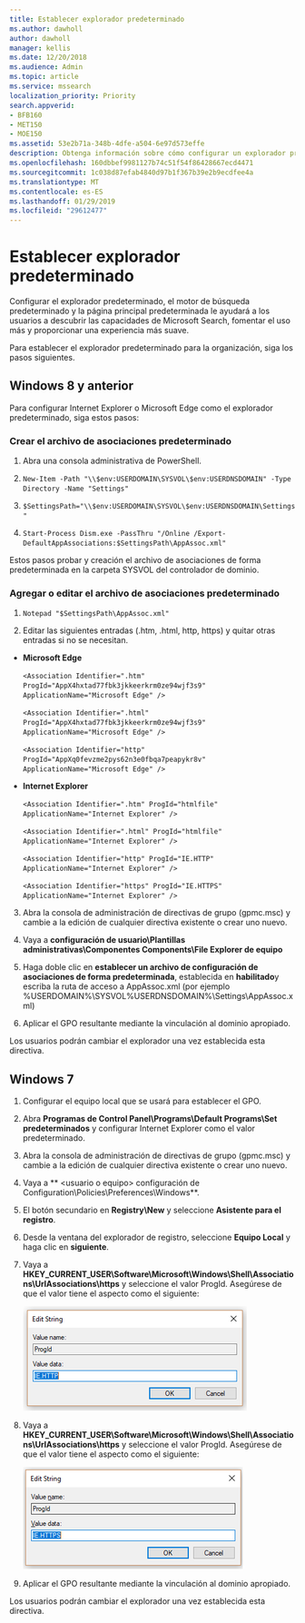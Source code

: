 ```yaml
---
title: Establecer explorador predeterminado
ms.author: dawholl
author: dawholl
manager: kellis
ms.date: 12/20/2018
ms.audience: Admin
ms.topic: article
ms.service: mssearch
localization_priority: Priority
search.appverid:
- BFB160
- MET150
- MOE150
ms.assetid: 53e2b71a-348b-4dfe-a504-6e97d573effe
description: Obtenga información sobre cómo configurar un explorador predeterminado para su empresa con Microsoft Search.
ms.openlocfilehash: 160dbbef9981127b74c51f54f86428667ecd4471
ms.sourcegitcommit: 1c038d87efab4840d97b1f367b39e2b9ecdfee4a
ms.translationtype: MT
ms.contentlocale: es-ES
ms.lasthandoff: 01/29/2019
ms.locfileid: "29612477"
---
```

# <a name="set-default-browser"></a>Establecer explorador predeterminado

Configurar el explorador predeterminado, el motor de búsqueda predeterminado y la página principal predeterminada le ayudará a los usuarios a descubrir las capacidades de Microsoft Search, fomentar el uso más y proporcionar una experiencia más suave.
  
Para establecer el explorador predeterminado para la organización, siga los pasos siguientes.
  
## <a name="windows-8-and-above"></a>Windows 8 y anterior

Para configurar Internet Explorer o Microsoft Edge como el explorador predeterminado, siga estos pasos:
  
### <a name="create-default-associations-file"></a>Crear el archivo de asociaciones predeterminado

1. Abra una consola administrativa de PowerShell.
    
2.  `New-Item -Path "\\$env:USERDOMAIN\SYSVOL\$env:USERDNSDOMAIN" -Type Directory -Name "Settings"`
    
3.  `$SettingsPath="\\$env:USERDOMAIN\SYSVOL\$env:USERDNSDOMAIN\Settings"`
    
4.  `Start-Process Dism.exe -PassThru "/Online /Export-DefaultAppAssociations:$SettingsPath\AppAssoc.xml"`
    
Estos pasos probar y creación el archivo de asociaciones de forma predeterminada en la carpeta SYSVOL del controlador de dominio.
  
### <a name="add-or-edit-the-default-associations-file"></a>Agregar o editar el archivo de asociaciones predeterminado

1. `Notepad "$SettingsPath\AppAssoc.xml"`
    
2. Editar las siguientes entradas (.htm, .html, http, https) y quitar otras entradas si no se necesitan.
    
  - **Microsoft Edge**
    
     `<Association Identifier=".htm" ProgId="AppX4hxtad77fbk3jkkeerkrm0ze94wjf3s9" ApplicationName="Microsoft Edge" />`
  
     `<Association Identifier=".html" ProgId="AppX4hxtad77fbk3jkkeerkrm0ze94wjf3s9" ApplicationName="Microsoft Edge" />`
  
     `<Association Identifier="http" ProgId="AppXq0fevzme2pys62n3e0fbqa7peapykr8v" ApplicationName="Microsoft Edge" />`
    
  - **Internet Explorer**
    
     `<Association Identifier=".htm" ProgId="htmlfile" ApplicationName="Internet Explorer" />`
  
     `<Association Identifier=".html" ProgId="htmlfile" ApplicationName="Internet Explorer" />`
  
     `<Association Identifier="http" ProgId="IE.HTTP" ApplicationName="Internet Explorer" />`
  
     `<Association Identifier="https" ProgId="IE.HTTPS" ApplicationName="Internet Explorer" />`
    
3. Abra la consola de administración de directivas de grupo (gpmc.msc) y cambie a la edición de cualquier directiva existente o crear uno nuevo.
    
1. Vaya a **configuración de usuario\Plantillas administrativas\Componentes Components\File Explorer de equipo**
    
2. Haga doble clic en **establecer un archivo de configuración de asociaciones de forma predeterminada**, establecida en **habilitado**y escriba la ruta de acceso a AppAssoc.xml (por ejemplo %USERDOMAIN%\SYSVOL\%USERDNSDOMAIN%\Settings\AppAssoc.xml)
    
4. Aplicar el GPO resultante mediante la vinculación al dominio apropiado.
    
Los usuarios podrán cambiar el explorador una vez establecida esta directiva.
  
## <a name="windows-7"></a>Windows 7

1. Configurar el equipo local que se usará para establecer el GPO.
    
1. Abra **Programas de Control Panel\Programs\Default Programs\Set predeterminados** y configurar Internet Explorer como el valor predeterminado. 
    
2. Abra la consola de administración de directivas de grupo (gpmc.msc) y cambie a la edición de cualquier directiva existente o crear uno nuevo.
    
1. Vaya a ** \<usuario o equipo\> configuración de Configuration\Policies\Preferences\Windows**.
    
2. El botón secundario en **Registry\New** y seleccione **Asistente para el registro**.
    
3. Desde la ventana del explorador de registro, seleccione **Equipo Local** y haga clic en **siguiente**.
    
4. Vaya a **HKEY_CURRENT_USER\Software\Microsoft\Windows\Shell\Associations\UrlAssociations\https** y seleccione el valor ProgId. Asegúrese de que el valor tiene el aspecto como el siguiente: 
    
    ![Seleccione el valor ProgID en Editar cadena](media/f6173dcc-b898-4967-8c40-4b0fe411a92b.png)
  
5. Vaya a **HKEY_CURRENT_USER\Software\Microsoft\Windows\Shell\Associations\UrlAssociations\https** y seleccione el valor ProgId. Asegúrese de que el valor tiene el aspecto como el siguiente: 
    
    ![Seleccione ProgId para HTTPS en la cadena de edición](media/3519e13b-4fe7-4d15-946c-82fd50fc49bb.png)
  
3. Aplicar el GPO resultante mediante la vinculación al dominio apropiado.
    
Los usuarios podrán cambiar el explorador una vez establecida esta directiva.